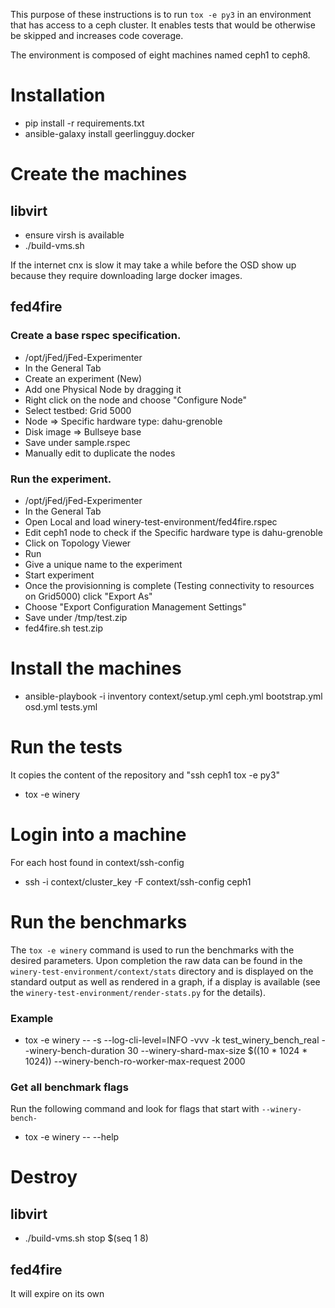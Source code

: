 This purpose of these instructions is to run `tox -e py3` in an
environment that has access to a ceph cluster. It enables tests that
would be otherwise be skipped and increases code coverage.

The environment is composed of eight machines named ceph1 to ceph8.

# Installation

* pip install -r requirements.txt
* ansible-galaxy install geerlingguy.docker

# Create the machines

## libvirt

* ensure virsh is available
* ./build-vms.sh

If the internet cnx is slow it may take a while before the OSD show up
because they require downloading large docker images.

## fed4fire

### Create a base rspec specification.

* /opt/jFed/jFed-Experimenter
* In the General Tab
* Create an experiment (New)
* Add one Physical Node by dragging it
* Right click on the node and choose "Configure Node"
* Select testbed: Grid 5000
* Node => Specific hardware type: dahu-grenoble
* Disk image => Bullseye base
* Save under sample.rspec
* Manually edit to duplicate the nodes

### Run the experiment.

* /opt/jFed/jFed-Experimenter
* In the General Tab
* Open Local and load winery-test-environment/fed4fire.rspec
* Edit ceph1 node to check if the Specific hardware type is dahu-grenoble
* Click on Topology Viewer
* Run
* Give a unique name to the experiment
* Start experiment
* Once the provisionning is complete (Testing connectivity to resources on Grid5000) click "Export As"
* Choose "Export Configuration Management Settings"
* Save under /tmp/test.zip
* fed4fire.sh test.zip

# Install the machines

* ansible-playbook -i inventory context/setup.yml ceph.yml bootstrap.yml osd.yml tests.yml

# Run the tests

It copies the content of the repository and "ssh ceph1 tox -e py3"

* tox -e winery

# Login into a machine

For each host found in context/ssh-config

* ssh -i context/cluster_key -F context/ssh-config ceph1

# Run the benchmarks

The `tox -e winery` command is used to run the benchmarks with the desired parameters. Upon completion the raw data can be found in the `winery-test-environment/context/stats` directory and is displayed on the standard output as well as rendered in a graph, if a display is available (see the `winery-test-environment/render-stats.py` for the details).

### Example

* tox -e winery -- -s --log-cli-level=INFO -vvv -k test_winery_bench_real --winery-bench-duration 30  --winery-shard-max-size $((10 * 1024 * 1024)) --winery-bench-ro-worker-max-request 2000

### Get all benchmark flags

Run the following command and look for flags that start with `--winery-bench-`

* tox -e winery -- --help

# Destroy

## libvirt

* ./build-vms.sh stop $(seq 1 8)

## fed4fire

It will expire on its own
